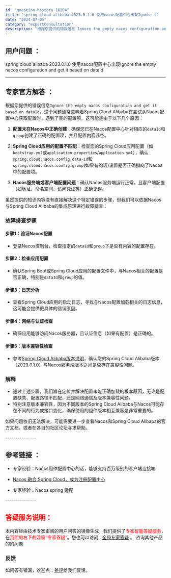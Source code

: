 ```yaml
---
id: "question-history-16104"
title: "spring cloud alibaba 2023.0.1.0 使用nacos配置中心出现Ignore t"
date: "2024-07-05"
category: "expertConsultation"
description: "根据您提供的错误信息`Ignore the empty nacos configuration and get it based on dataId`，这个问题通常意味着Spring Cloud Alibaba在尝试从Nacos配置中心获取配置时，遇到了空的配置项。这可能是由于以下几个原因：1. *"
---
```


## 用户问题 ： 
 spring cloud alibaba 2023.0.1.0 使用nacos配置中心出现Ignore the empty nacos configuration and get it based on dataId  

---------------
## 专家官方解答 ：

根据您提供的错误信息`Ignore the empty nacos configuration and get it based on dataId`，这个问题通常意味着Spring Cloud Alibaba在尝试从Nacos配置中心获取配置时，遇到了空的配置项。这可能是由于以下几个原因：

1. **配置未在Nacos中正确创建**：确保您已在Nacos配置中心针对相应的`dataId`和`group`创建了正确的配置项，并且配置内容非空。

2. **Spring Cloud应用的配置不匹配**：检查您的Spring Cloud应用配置（如`bootstrap.yml`或`application.properties`/`application.yml`），确认`spring.cloud.nacos.config.data-id`和`spring.cloud.nacos.config.group`(如果有的话)设置是否正确指向了Nacos中的配置项。

3. **Nacos服务端或客户端配置问题**：确认Nacos服务端运行正常，且客户端配置（如地址、命名空间、访问凭证等）正确无误。

虽然提供的知识内容没有直接解决这个特定错误的步骤，但我们可以依据Nacos与Spring Cloud Alibaba的集成原理进行故障排查：

### 故障排查步骤

#### 步骤1：验证Nacos配置
- 登录Nacos控制台，检查指定的`dataId`和`group`下是否有内容的配置存在。

#### 步骤2：检查应用配置
- 确认Spring Boot或Spring Cloud应用的配置文件中，与Nacos相关的配置是否正确，特别是`dataId`和`group`的值。

#### 步骤3：日志分析
- 查看Spring Cloud应用的启动日志，寻找与Nacos配置加载相关的日志信息，这可能会提供更具体的错误原因。

#### 步骤4：网络与认证检查
- 确保应用能够访问Nacos服务器，且认证信息（如果有配置）是正确的。

#### 步骤5：版本兼容性检查
- 参考[Spring Cloud Alibaba版本说明](https://sca.aliyun.com/zh-cn/docs/next/overview/version-explain)，确认您的Spring Cloud Alibaba版本（2023.0.1.0）与Nacos服务端版本之间是否存在兼容性问题。

### 解释
- 通过上述步骤，我们旨在定位并解决配置未能正确加载的根本原因，无论是配置缺失、配置路径不匹配，还是网络通信及版本兼容性问题。
- 特别注意版本兼容性，因为不同版本的Spring Cloud Alibaba与Nacos可能存在不同的行为或接口变化，确保使用的组件版本相互兼容是非常重要的。

如果问题依旧无法解决，可能需要进一步查看Nacos和Spring Cloud Alibaba的官方文档，或者在各自的社区论坛寻求帮助。


<font color="#949494">---------------</font> 


## 参考链接 ：

* 专家经验：Nacos用作配置中心的话，能够支持百万级别的客户端连接嘛 
 
 * [Nacos 融合 Spring Cloud，成为注册配置中心](https://nacos.io/docs/latest/ecology/use-nacos-with-spring-cloud)
 
 * 专家经验：Nacos spring 适配 


 <font color="#949494">---------------</font> 
 


## <font color="#FF0000">答疑服务说明：</font> 

本内容经由技术专家审阅的用户问答的镜像生成，我们提供了<font color="#FF0000">专家智能答疑服务</font>，在<font color="#FF0000">页面的右下的浮窗”专家答疑“</font>。您也可以访问 : [全局专家答疑](https://answer.opensource.alibaba.com/docs/intro) 。 咨询其他产品的的问题

### 反馈
如问答有错漏，欢迎点：[差评](https://ai.nacos.io/user/feedbackByEnhancerGradePOJOID?enhancerGradePOJOId=16124)给我们反馈。
